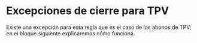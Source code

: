 # Excepciones de cierre para TPV

Existe una excepción para esta regla que es el caso de los abonos de TPV; en el bloque siguiente explicaremos cómo funciona.
